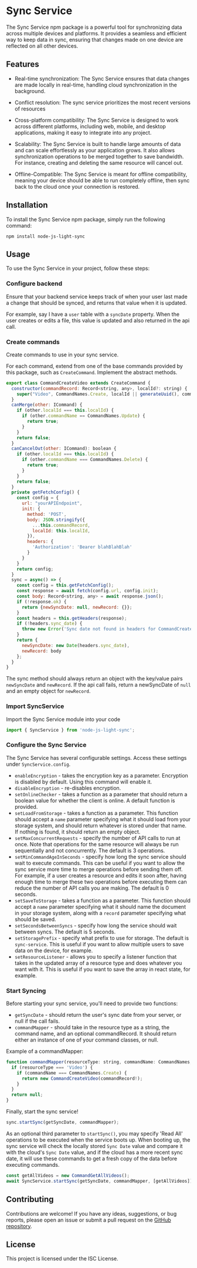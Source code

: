 # Sync Service

The Sync Service npm package is a powerful tool for synchronizing data across multiple devices and platforms. It provides a seamless and efficient way to keep data in sync, ensuring that changes made on one device are reflected on all other devices.

## Features

- Real-time synchronization: The Sync Service ensures that data changes are made locally in real-time, handling cloud synchronization in the background.

- Conflict resolution: The sync service prioritizes the most recent versions of resources

- Cross-platform compatibility: The Sync Service is designed to work across different platforms, including web, mobile, and desktop applications, making it easy to integrate into any project.

- Scalability: The Sync Service is built to handle large amounts of data and can scale effortlessly as your application grows. It also allows synchronization operations to be merged together to save bandwidth. For instance, creating and deleting the same resource will cancel out.

- Offline-Compatible: The Sync Service is meant for offline compatibility, meaning your device should be able to run completely offline, then sync back to the cloud once your connection is restored. 

## Installation

To install the Sync Service npm package, simply run the following command:

```
npm install node-js-light-sync
```

## Usage

To use the Sync Service in your project, follow these steps:

### Configure backend
Ensure that your backend service keeps track of when your user last made a change that should be synced, and returns that value when it is updated.

For example, say I have a `user` table with a `syncDate` property. When the user creates or edits a file, this value is updated and also returned in the api call.

### Create commands
Create commands to use in your sync service.

For each command, extend from one of the base commands provided by this package, such as `CreateCommand`. Implement the abstract methods.
```javascript
export class CommandCreateVideo extends CreateCommand {
  constructor(commandRecord: Record<string, any>, localId?: string) {
    super("Video", CommandNames.Create, localId || generateUuid(), commandRecord);
  }
  canMerge(other: ICommand) {
    if (other.localId === this.localId) {
      if (other.commandName == CommandNames.Update) {
        return true;
      }
    }
    return false;
  }
  canCancelOut(other: ICommand): boolean {
    if (other.localId === this.localId) {
      if (other.commandName === CommandNames.Delete) {
        return true;
      }
    }
    return false;
  }
  private getFetchConfig() {
    const config = {
      url: "yourAPIEndpoint",
      init: {
        method: 'POST',
        body: JSON.stringify({
          ...this.commandRecord,
          localId: this.localId,
        }),
        headers: {
          'Authorization': 'Bearer blahBlahBlah'
        }
      }
    }
    return config;
  }
  sync = async() => {
    const config = this.getFetchConfig();
    const response = await fetch(config.url, config.init);
    const body: Record<string, any> = await response.json();
    if (!response.ok) {
      return {newSyncDate: null, newRecord: {}};
    }
    const headers = this.getHeaders(response);
    if (!headers.sync_date) {
      throw new Error('Sync date not found in headers for CommandCreateVideo');
    }
    return {
      newSyncDate: new Date(headers.sync_date),
      newRecord: body
    };
  }
}
```
The sync method should always return an object with the key/value pairs `newSyncDate` and `newRecord`. If the api call fails, return a newSyncDate of `null` and an empty object for `newRecord`.

### Import SyncService
Import the Sync Service module into your code

```javascript
import { SyncService } from 'node-js-light-sync';
```

### Configure the Sync Service
The Sync Service has several configurable settings. Access these settings under `SyncService.config`.

- `enableEncryption` - takes the encryption key as a parameter. Encryption is disabled by default. Using this command will enable it.
- `disableEncryption` - re-disables encryption.
- `setOnlineChecker` - takes a function as a parameter that should return a boolean value for whether the client is online. A default function is provided.
- `setLoadFromStorage` - takes a function as a parameter. This function should accept a `name` parameter specifying what it should load from your storage system, and should return whatever is stored under that name. If nothing is found, it should return an empty object.
- `setMaxConcurrentRequests` - specify the number of API calls to run at once. Note that operations for the same resource will always be run sequentially and not concurrently. The default is 3 operations.
- `setMinCommandAgeInSeconds` - specify how long the sync service should wait to execute commands. This can be useful if you want to allow the sync service more time to merge operations before sending them off. For example, if a user creates a resource and edits it soon after, having enough time to merge these two operations before executing them can reduce the number of API calls you are making. The default is 0 seconds.
- `setSaveToStorage` - takes a function as a parameter. This function should accept a `name` parameter specifying what it should name the document in your storage system, along with a `record` parameter specifying what should be saved.
- `setSecondsBetweenSyncs` - specify how long the service should wait between syncs. The default is 5 seconds.
- `setStoragePrefix` - specify what prefix to use for storage. The default is `sync-service`. This is useful if you want to allow multiple users to save data on the device, for example.
- `setResourceListener` - allows you to specify a listener function that takes in the updated array of a resource type and does whatever you want with it. This is useful if you want to save the array in react state, for example.

### Start Syncing
Before starting your sync service, you'll need to provide two functions:
- `getSyncDate` - should return the user's sync date from your server, or null if the call fails.
- `commandMapper` - should take in the resource type as a string, the command name, and an optional commandRecord. It should return either an instance of one of your command classes, or null.

Example of a commandMapper:
```javascript
function commandMapper(resourceType: string, commandName: CommandNames, commandRecord?: Record<string, any>) {
  if (resourceType === 'Video') {
    if (commandName === CommandNames.Create) {
      return new CommandCreateVideo(commandRecord!);
    }
  }
  return null;
}
```

Finally, start the sync service!
```javascript
sync.startSync(getSyncDate, commandMapper);
```

As an optional third parameter to `startSync()`, you may specify 'Read All' operations to be executed when the service boots up. When booting up, the sync service will check the locally stored `Sync Date` value and compare it with the cloud's `Sync Date` value, and if the cloud has a more recent sync date, it will use these commands to get a fresh copy of the data before executing commands.

```javascript
const getAllVideos = new CommandGetAllVideos();
await SyncService.startSync(getSyncDate, commandMapper, [getAllVideos]);
```

## Contributing

Contributions are welcome! If you have any ideas, suggestions, or bug reports, please open an issue or submit a pull request on the [GitHub repository](https://github.com/pf274/SyncService).

## License

This project is licensed under the ISC License.
